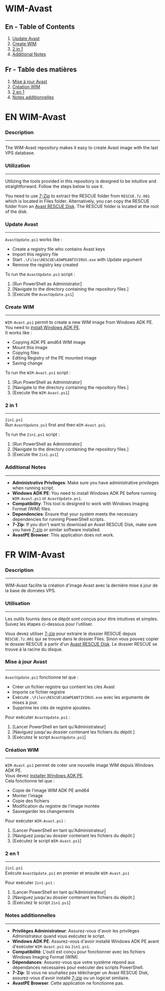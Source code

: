 # WIM-Avast

## En - Table of Contents
1. [Update Avast](#en-update)
2. [Create WIM](#en-WIM)
3. [2 in 1](#en-2in1)
4. [Additional Notes](#en-additional-notes)

## Fr - Table des matières
1. [Mise à jour Avast](#fr-update)
2. [Création WIM](#fr-WIM)
3. [2 en 1](#fr-2in1)
4. [Notes additionnelles](#fr-additional-notes)

# EN WIM-Avast

### Description
***
The WIM-Avast repository makes it easy to create Avast image with the last VPS database.

### Utilization
***
Utilizing the tools provided in this repository is designed to be intuitive and straightforward. Follow the steps below to use it.  
  
You need to use [7-Zip](https://www.7-zip.org/download.html) to extract the RESCUE folder from `RESCUE.7z.001` which is located in Files folder.
Alternatively, you can copy the RESCUE folder from an [Avast RESCUE Disk](https://support.avast.com/fr-fr/article/antivirus-rescue-disk-scan/#pc). The RESCUE folder is located at the root of the disk.

### Update Avast
<a name="en-update"></a>
***
`AvastUpdate.ps1` works like : 
* Create a registry file who contains Avast keys
* Import this registry file
* Start `.\Files\RESCUE\ASWPEANTIVIRUS.exe` with Update argument
* Remove the registry key created

To run the `AvastUpdate.ps1` script :
1. [Run PowerShell as Administrator]
2. [Navigate to the directory containing the repository files.]
3. [Execute the `AvastUpdate.ps1`]

### Create WIM
<a name="en-WIM"></a>
***
`WIM-Avast.ps1` permit to create a new WIM image from Windows ADK PE.  
You need to [install Windows ADK PE](https://learn.microsoft.com/fr-fr/windows-hardware/get-started/adk-install).  
It works like : 
* Copying ADK PE amd64 WIM image
* Mount this image
* Copying files
* Editing Registry of the PE mounted image
* Saving change

To run the `WIM-Avast.ps1` script :
1. [Run PowerShell as Administrator]
2. [Navigate to the directory containing the repository files.]
3. [Execute the `WIM-Avast.ps1`]

### 2 in 1
<a name="en-2in1"></a>
***
`2in1.ps1`  
Run `AvastUpdate.ps1` first and then `WIM-Avast.ps1`.

To run the `2in1.ps1` script :
1. [Run PowerShell as Administrator]
2. [Navigate to the directory containing the repository files.]
3. [Execute the `2in1.ps1`]

### Additional Notes
<a name="en-additional-notes"></a>
***
* **Administrative Privileges**: Make sure you have administrative privileges when running script.
* **Windows ADK PE**: You need to install Windows ADK PE before running `WIM-Avast.ps1` or `AvastUpdate.ps1`.
* **Compatibility**: This tool is designed to work with Windows Imaging Format (WIM) files.
* **Dependencies**: Ensure that your system meets the necessary dependencies for running PowerShell scripts.
* **7-Zip**: If you don't want to download an Avast RESCUE Disk, make sure you have [7-zip](https://www.7-zip.org/download.html) or similar software installed.
* **AvastPE Browser**: This application does not work.

# FR WIM-Avast

### Description
***
WIM-Avast facilite la création d'image Avast avec la dernière mise à jour de la base de données VPS.

### Utilisation
***
Les outils fournis dans ce dépôt sont conçus pour être intuitives et simples. Suivez les étapes ci-dessous pour l'utiliser.  
  
Vous devez utiliser [7-zip](https://www.7-zip.org/download.html) pour extraire le dossier RESCUE depuis `RESCUE.7z.001` qui se trouve dans le dossier Files.
Sinon vous pouvez copier le dossier RESCUE à partir d'un [Avast RESCUE Disk](https://support.avast.com/fr-fr/article/antivirus-rescue-disk-scan/#pc). Le dossier RESCUE se trouve à la racine du disque.

### Mise à jour Avast
<a name="fr-update"></a>
***
`AvastUpdate.ps1` fonctionne tel que :
* Créer un fichier registre qui contient les clés Avast
* Importe ce fichier registre
* Exécute `.\Files\RESCUE\ASWPEANTIVIRUS.exe` avec les arguments de mises à jour.
* Supprime les clés de registre ajoutées.

Pour exécuter `AvastUpdate.ps1` :
1. [Lancer PowerShell en tant qu'Administrateur]
2. [Naviguez jusqu'au dossier contenant les fichiers du dépôt.]
3. [Exécutez le script `AvastUpdate.ps1`]

### Création WIM
<a name="fr-WIM"></a>
***
`WIM-Avast.ps1` permet de créer une nouvelle image WIM depuis Windows ADK PE.  
Vous devez [installer Windows ADK PE](https://learn.microsoft.com/fr-fr/windows-hardware/get-started/adk-install).  
Cela fonctionne tel que :
* Copie de l'image WIM ADK PE amd64
* Monter l'image
* Copie des fichiers
* Modification du registre de l'image montée
* Sauvegarder les changements

Pour exécuter `WIM-Avast.ps1` :
1. [Lancer PowerShell en tant qu'Administrateur]
2. [Naviguez jusqu'au dossier contenant les fichiers du dépôt.]
3. [Exécutez le script `WIM-Avast.ps1`]

### 2 en 1
<a name="fr-2in1"></a>
***
`2in1.ps1`  
Exécute `AvastUpdate.ps1` en premier et ensuite `WIM-Avast.ps1`

Pour exécuter `2in1.ps1` :
1. [Lancer PowerShell en tant qu'Administrateur]
2. [Naviguez jusqu'au dossier contenant les fichiers du dépôt.]
3. [Exécutez le script `2in1.ps1`]

### Notes additionnelles
<a name="fr-additional-notes"></a>
***
* **Privilèges Administrateur**: Assurez-vous d'avoir les privilèges Administrateur quand vous exécutez le script.
* **Windows ADK PE**: Assurez-vous d'avoir installé Windows ADK PE avant d'exécuter `WIM-Avast.ps1` ou `2in1.ps1`.
* **Compatibilité**: L'outil est conçu pour fonctionner avec les fichiers Windows Imaging Format (WIM).
* **Dépendances**: Assurez-vous que votre système répond aux dépendances nécessaires pour exécuter des scripts PowerShell.
* **7-Zip**: Si vous ne souhaitez pas télécharger un Avast RESCUE Disk, assurez-vous d'avoir installé [7-zip](https://www.7-zip.org/download.html) ou un logiciel similaire.
* **AvastPE Browser**: Cette application ne fonctionne pas.